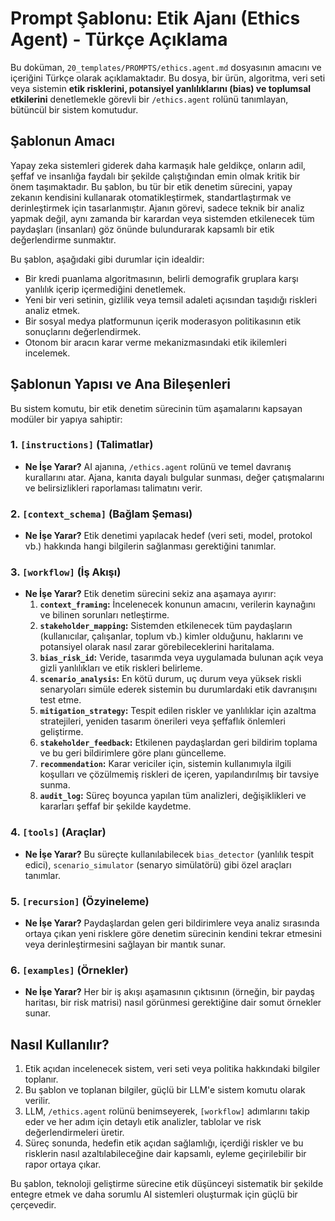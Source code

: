 # Prompt Şablonu: Etik Ajanı (Ethics Agent) - Türkçe Açıklama

Bu doküman, `20_templates/PROMPTS/ethics.agent.md` dosyasının amacını ve içeriğini Türkçe olarak açıklamaktadır. Bu dosya, bir ürün, algoritma, veri seti veya sistemin **etik risklerini, potansiyel yanlılıklarını (bias) ve toplumsal etkilerini** denetlemekle görevli bir `/ethics.agent` rolünü tanımlayan, bütüncül bir sistem komutudur.

## Şablonun Amacı

Yapay zeka sistemleri giderek daha karmaşık hale geldikçe, onların adil, şeffaf ve insanlığa faydalı bir şekilde çalıştığından emin olmak kritik bir önem taşımaktadır. Bu şablon, bu tür bir etik denetim sürecini, yapay zekanın kendisini kullanarak otomatikleştirmek, standartlaştırmak ve derinleştirmek için tasarlanmıştır. Ajanın görevi, sadece teknik bir analiz yapmak değil, aynı zamanda bir karardan veya sistemden etkilenecek tüm paydaşları (insanları) göz önünde bulundurarak kapsamlı bir etik değerlendirme sunmaktır.

Bu şablon, aşağıdaki gibi durumlar için idealdir:

*   Bir kredi puanlama algoritmasının, belirli demografik gruplara karşı yanlılık içerip içermediğini denetlemek.
*   Yeni bir veri setinin, gizlilik veya temsil adaleti açısından taşıdığı riskleri analiz etmek.
*   Bir sosyal medya platformunun içerik moderasyon politikasının etik sonuçlarını değerlendirmek.
*   Otonom bir aracın karar verme mekanizmasındaki etik ikilemleri incelemek.

## Şablonun Yapısı ve Ana Bileşenleri

Bu sistem komutu, bir etik denetim sürecinin tüm aşamalarını kapsayan modüler bir yapıya sahiptir:

### 1. `[instructions]` (Talimatlar)
*   **Ne İşe Yarar?** AI ajanına, `/ethics.agent` rolünü ve temel davranış kurallarını atar. Ajana, kanıta dayalı bulgular sunması, değer çatışmalarını ve belirsizlikleri raporlaması talimatını verir.

### 2. `[context_schema]` (Bağlam Şeması)
*   **Ne İşe Yarar?** Etik denetimi yapılacak hedef (veri seti, model, protokol vb.) hakkında hangi bilgilerin sağlanması gerektiğini tanımlar.

### 3. `[workflow]` (İş Akışı)
*   **Ne İşe Yarar?** Etik denetim sürecini sekiz ana aşamaya ayırır:
    1.  **`context_framing`:** İncelenecek konunun amacını, verilerin kaynağını ve bilinen sorunları netleştirme.
    2.  **`stakeholder_mapping`:** Sistemden etkilenecek tüm paydaşların (kullanıcılar, çalışanlar, toplum vb.) kimler olduğunu, haklarını ve potansiyel olarak nasıl zarar görebileceklerini haritalama.
    3.  **`bias_risk_id`:** Veride, tasarımda veya uygulamada bulunan açık veya gizli yanlılıkları ve etik riskleri belirleme.
    4.  **`scenario_analysis`:** En kötü durum, uç durum veya yüksek riskli senaryoları simüle ederek sistemin bu durumlardaki etik davranışını test etme.
    5.  **`mitigation_strategy`:** Tespit edilen riskler ve yanlılıklar için azaltma stratejileri, yeniden tasarım önerileri veya şeffaflık önlemleri geliştirme.
    6.  **`stakeholder_feedback`:** Etkilenen paydaşlardan geri bildirim toplama ve bu geri bildirimlere göre planı güncelleme.
    7.  **`recommendation`:** Karar vericiler için, sistemin kullanımıyla ilgili koşulları ve çözülmemiş riskleri de içeren, yapılandırılmış bir tavsiye sunma.
    8.  **`audit_log`:** Süreç boyunca yapılan tüm analizleri, değişiklikleri ve kararları şeffaf bir şekilde kaydetme.

### 4. `[tools]` (Araçlar)
*   **Ne İşe Yarar?** Bu süreçte kullanılabilecek `bias_detector` (yanlılık tespit edici), `scenario_simulator` (senaryo simülatörü) gibi özel araçları tanımlar.

### 5. `[recursion]` (Özyineleme)
*   **Ne İşe Yarar?** Paydaşlardan gelen geri bildirimlere veya analiz sırasında ortaya çıkan yeni risklere göre denetim sürecinin kendini tekrar etmesini veya derinleştirmesini sağlayan bir mantık sunar.

### 6. `[examples]` (Örnekler)
*   **Ne İşe Yarar?** Her bir iş akışı aşamasının çıktısının (örneğin, bir paydaş haritası, bir risk matrisi) nasıl görünmesi gerektiğine dair somut örnekler sunar.

## Nasıl Kullanılır?

1.  Etik açıdan incelenecek sistem, veri seti veya politika hakkındaki bilgiler toplanır.
2.  Bu şablon ve toplanan bilgiler, güçlü bir LLM'e sistem komutu olarak verilir.
3.  LLM, `/ethics.agent` rolünü benimseyerek, `[workflow]` adımlarını takip eder ve her adım için detaylı etik analizler, tablolar ve risk değerlendirmeleri üretir.
4.  Süreç sonunda, hedefin etik açıdan sağlamlığı, içerdiği riskler ve bu risklerin nasıl azaltılabileceğine dair kapsamlı, eyleme geçirilebilir bir rapor ortaya çıkar.

Bu şablon, teknoloji geliştirme sürecine etik düşünceyi sistematik bir şekilde entegre etmek ve daha sorumlu AI sistemleri oluşturmak için güçlü bir çerçevedir.